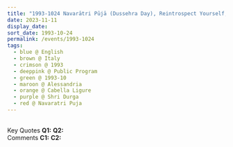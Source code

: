 ```yaml
---
title: "1993-1024 Navarātri Pūjā (Dussehra Day), Reintrospect Yourself, Tent, Cabella Ligure, Alessandria, Italy"
date: 2023-11-11
display_date: 
sort_date: 1993-10-24
permalink: /events/1993-1024
tags:
  - blue @ English
  - brown @ Italy
  - crimson @ 1993
  - deeppink @ Public Program
  - green @ 1993-10
  - maroon @ Alessandria
  - orange @ Cabella Ligure
  - purple @ Shri Durga
  - red @ Navaratri Puja 
---
```


<br>

<wave-list>
  <list-title color="DarkSeaGreen" width="55">Key Quotes</list-title>
  <list-item color="BlanchedAlmond" width="280"><b>Q1:</b> <i></i></list-item>
  <list-item color="Lavender" width="280"><b>Q2:</b> <i></i></list-item>
</wave-list>

<br>

<wave-list>
  <list-title color="DarkSeaGreen" width="55">Comments</list-title>
  <list-item color="BlanchedAlmond" width="280"><b>C1:</b> <i></i></list-item>
  <list-item color="Lavender" width="280"><b>C2:</b> <i></i></list-item>
</wave-list>